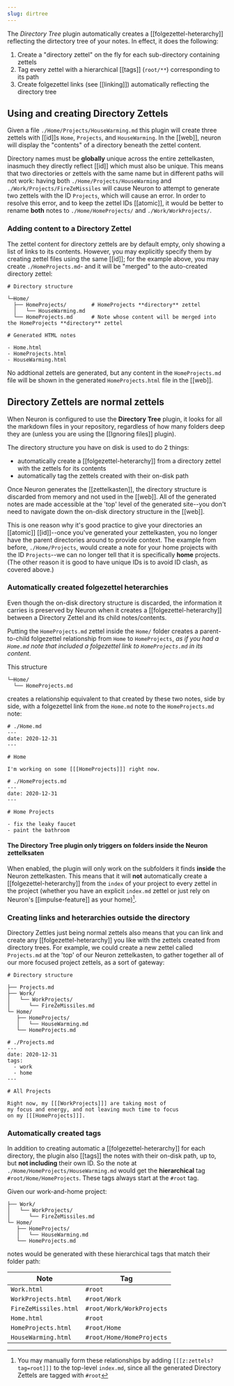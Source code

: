 ```yaml
---
slug: dirtree
---
```


The *Directory Tree* plugin automatically creates a [[folgezettel-heterarchy]] reflecting the dirtectory tree of your notes. In effect, it does the following:

1. Create a "directory zettel" on the fly for each sub-directory containing zettels
2. Tag every zettel with a hierarchical [[tags]] (`root/**`) corresponding to its path
3. Create folgezettel links (see [[linking]]) automatically reflecting the directory tree

## Using and creating Directory Zettels

Given a file `./Home/Projects/HouseWarming.md` this plugin will create three zettels with [[id]]s `Home`, `Projects`, and `HouseWarming`. In the [[web]], neuron will display the "contents" of a directory beneath the zettel content.

Directory names must be **globally** unique across the entire zettelkasten, inasmuch they directly reflect [[id]] which must also be unique. This means that two directories or zettels with the same name but in different paths will not work: having both `./Home/Projects/HouseWarming` and `./Work/Projects/FireZeMissiles` will cause Neuron to attempt to generate two zettels with the ID `Projects`, which will cause an error. In order to resolve this error, and to keep the zettel IDs [[atomic]], it would be better to rename **both** notes to `./Home/HomeProjects/` and `./Work/WorkProjects/`.

### Adding content to a Directory Zettel

The zettel content for directory zettels are by default empty, only showing a list of links to its contents. However, you may explicitly specify them by creating zettel files using the same [[id]]; for the example above, you may create `./HomeProjects.md`- and it will be "merged" to the auto-created directory zettel:

```
# Directory structure

└─Home/
  ├── HomeProjects/        # HomeProjects **directory** zettel
  │   └── HouseWarming.md
  └── HomeProjects.md      # Note whose content will be merged into the HomeProjects **directory** zettel
```

```
# Generated HTML notes

- Home.html
- HomeProjects.html
- HouseWarming.html
```

No addtional zettels are generated, but any content in the `HomeProjects.md` file will be shown in the generated `HomeProjects.html` file in the [[web]].

## Directory Zettels are normal zettels

When Neuron is configured to use the **Directory Tree** plugin, it looks for all the markdown files in your repository, regardless of how many folders deep they are (unless you are using the [[Ignoring files]] plugin).

The directory structure you have on disk is used to do 2 things:

- automatically create a [[folgezettel-heterarchy]] from a directory zettel with the zettels for its contents
- automatically tag the zettels created with their on-disk path

Once Neuron generates the [[zettelkasten]], the directory structure is discarded from memory and not used in the [[web]]. All of the generated notes are made accessible at the 'top' level of the generated site--you don't need to navigate down the on-disk directory structure in the [[web]].

This is one reason why it's good practice to give your directories an [[atomic]] [[id]]--once you've generated your zettelkasten, you no longer have the parent directories around to provide context. The example from before, `./Home/Projects`, would create a note for your home projects with the ID `Projects`--we can no longer tell that it is specifically **home** projects. (The other reason it is good to have unique IDs is to avoid ID clash, as covered above.)

### Automatically created folgezettel heterarchies

Even though the on-disk directory structure is discarded, the information it carries is preserved by Neuron when it creates a [[folgezettel-heterarchy]] between a Directory Zettel and its child notes/contents.

Putting the `HomeProjects.md` zettel inside the `Home/` folder creates a parent-to-child folgezettel relationship from `Home` to `HomeProjects`, _as if you had a `Home.md` note that included a folgezettel link to `HomeProjects.md` in its content_.

This structure

```
└─Home/
  └── HomeProjects.md
```

creates a relationship equivalent to that created by these two notes, side by side, with a folgezettel link from the `Home.md` note to the `HomeProjects.md` note:

```
# ./Home.md
---
date: 2020-12-31
---

# Home

I'm working on some [[[HomeProjects]]] right now.
```

```
# ./HomeProjects.md
---
date: 2020-12-31
---

# Home Projects

- fix the leaky faucet
- paint the bathroom
```



#### The **Directory Tree** plugin only triggers on folders inside the Neuron zettelksaten

When enabled, the plugin will only work on the subfolders it finds **inside** the Neuron zettelkasten. This means that it will **not** automatically create a [[folgezettel-heterarchy]] from the `index` of your project to every zettel in the project (whether you have an explicit `index.md` zettel or just rely on Neuron's [[impulse-feature]] as your home)[^man].

### Creating links and heterarchies outside the directory

Directory Zettles just being normal zettels also means that you can link and create any [[folgezettel-heterarchy]] you like with the zettels created from directory trees. For example, we could create a new zettel called `Projects.md` at the 'top' of our Neuron zettelkasten, to gather together all of our more focused project zettels, as a sort of gateway:

```
# Directory structure

├── Projects.md
├── Work/
│   └── WorkProjects/
│      └── FireZeMissiles.md
└─ Home/
   ├── HomeProjects/
   │   └── HouseWarming.md
   └── HomeProjects.md
```

```
# ./Projects.md
---
date: 2020-12-31
tags:
  - work
  - home
---

# All Projects

Right now, my [[[WorkProjects]]] are taking most of
my focus and energy, and not leaving much time to focus
on my [[[HomeProjects]]].
```

### Automatically created tags

In addition to creating automatic a [[folgezettel-heterarchy]] for each directory, the plugin also [[tags]] the notes with their on-disk path, up to, but **not including** their own ID. So the note at `./Home/HomeProjects/HouseWarming.md` would get the **hierarchical** tag `#root/Home/HomeProjects`. These tags always start at the `#root` tag.

Given our work-and-home project:

```
├── Work/
│   └── WorkProjects/
│      └── FireZeMissiles.md
└─ Home/
   ├── HomeProjects/
   │   └── HouseWarming.md
   └── HomeProjects.md
```

notes would be generated with these hierarchical tags that match their folder
path:

| Note                  | Tag                       |
| --------------------- | ------------------------- |
| `Work.html`           | `#root`                   |
| `WorkProjects.html`   | `#root/Work`              |
| `FireZeMissiles.html` | `#root/Work/WorkProjects` |
| `Home.html`           | `#root`                   |
| `HomeProjects.html`   | `#root/Home`              |
| `HouseWarming.html`   | `#root/Home/HomeProjects` |

[^man]: You may manually form these relationships by adding `[[[z:zettels?tag=root]]]` to the top-level `index.md`, since all the generated Directory Zettels are tagged with `#root`

